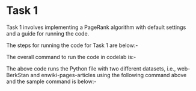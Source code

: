 # Task 1

Task 1 involves implementing a PageRank algorithm with default settings and a guide for running the code.

The steps for running the code for Task 1 are below:-

The overall command to run the code in codelab is:- 

The above code runs the Python file with two different datasets, i.e., web-BerkStan and enwiki-pages-articles using the following command above and the sample command is below:-

